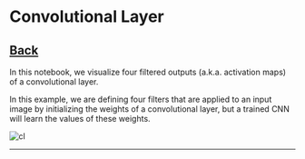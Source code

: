 # Convolutional Layer

## [Back](../README.md)

In this notebook, we visualize four filtered outputs (a.k.a. activation maps) of a convolutional layer.

In this example, we are defining four filters that are applied to an input image by initializing the weights of a convolutional layer, but a trained CNN will learn the values of these weights.

![cl](../img/cl.gif)

---

